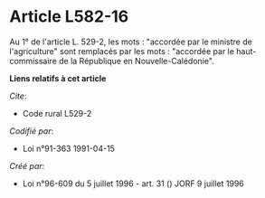# Article L582-16

Au 1° de l'article L. 529-2, les mots : "accordée par le ministre de l'agriculture" sont remplacés par les mots : "accordée
par le haut-commissaire de la République en Nouvelle-Calédonie".

**Liens relatifs à cet article**

_Cite_:

  - Code rural L529-2

_Codifié par_:

  - Loi n°91-363 1991-04-15

_Créé par_:

  - Loi n°96-609 du 5 juillet 1996 - art. 31 () JORF 9 juillet 1996
